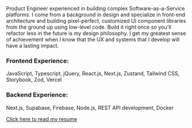 Product Engineer experienced in building complex Software-as-a-Service platforms. I come from a background in design and specialize in front-end architecture and building pixel-perfect, customized UI component libraries from the ground up using low-level code. Build it right once so you'll refactor less in the future is my design philosophy. I get my greatest sense of achievement when I know that the UX and systems that I develop will have a lasting impact.

### Frontend Experience: 

JavaScript, Typescript, jQuery, React.js, Next.js, Zustand, Tailwind CSS, Storybook, Zod, Vercel

### Backend Experience:

Next.js, Supabase, Firebase, Node.js, REST API development, Docker

[Click here to read my resume](https://archived.alkemyst.app/eric_suzuki_cv_2023.pdf)

<!--
**erikksuzuki/erikksuzuki** is a ✨ _special_ ✨ repository because its `README.md` (this file) appears on your GitHub profile.

Here are some ideas to get you started:

- 🔭 I’m currently working on ...
- 🌱 I’m currently learning ...
- 👯 I’m looking to collaborate on ...
- 🤔 I’m looking for help with ...
- 💬 Ask me about ...
- 📫 How to reach me: ...
- 😄 Pronouns: ...
- ⚡ Fun fact: ...
-->

